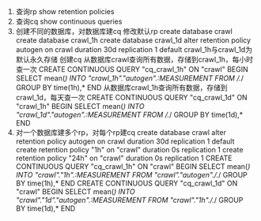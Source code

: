 1. 查询rp
show retention policies
2. 查询cq
show continuous queries
3. 创建不同的数据库，对数据库建cq
修改默认rp
create database crawl 
create database crawl_1h 
create database crawl_1d 
alter retention policy autogen on crawl duration 30d replication 1 default
crawl_1h与crawl_1d为默认永久存储
创建cq
从数据库crawl查询所有数据，存储到crawl_1h，每小时查一次
CREATE CONTINUOUS QUERY "cq_crawl_1h" ON "crawl" BEGIN   SELECT mean(*) INTO "crawl_1h"."autogen".:MEASUREMENT FROM /.*/ GROUP BY time(1h),* END
从数据库crawl_1h查询所有数据，存储到crawl_1d，每天查一次
CREATE CONTINUOUS QUERY "cq_crawl_1d" ON "crawl_1h" BEGIN   SELECT mean(*) INTO "crawl_1d"."autogen".:MEASUREMENT FROM /.*/ GROUP BY time(1d),* END
4. 对一个数据库建多个rp，对每个rp建cq
create database crawl 
alter retention policy autogen on crawl duration 30d replication 1 default
create retention policy "1h" on "crawl" duration 0s replication 1
create retention policy "24h" on "crawl" duration 0s replication 1
CREATE CONTINUOUS QUERY "cq_crawl_1h" ON "crawl" BEGIN   SELECT mean(*) INTO "crawl"."1h".:MEASUREMENT FROM "crawl"."autogen"./.*/ GROUP BY time(1h),* END
CREATE CONTINUOUS QUERY "cq_crawl_1d" ON "crawl" BEGIN   SELECT mean(*) INTO "crawl"."1d"."autogen".:MEASUREMENT FROM "crawl"."1h"./.*/ GROUP BY time(1d),* END